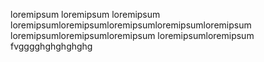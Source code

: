 loremipsum loremipsum
loremipsum
loremipsumloremipsumloremipsumloremipsumloremipsum
loremipsumloremipsumloremipsum
loremipsumloremipsum fvgggghghghghghg
